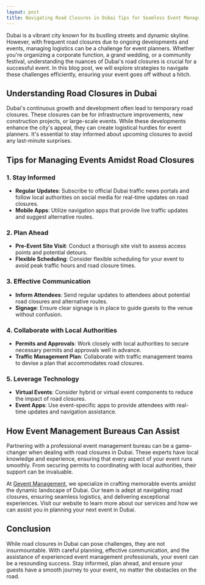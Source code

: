 ```yaml
---
layout: post
title: Navigating Road Closures in Dubai Tips for Seamless Event Management
---
```



Dubai is a vibrant city known for its bustling streets and dynamic skyline. However, with frequent road closures due to ongoing developments and events, managing logistics can be a challenge for event planners. Whether you're organizing a corporate function, a grand wedding, or a community festival, understanding the nuances of Dubai's road closures is crucial for a successful event. In this blog post, we will explore strategies to navigate these challenges efficiently, ensuring your event goes off without a hitch.

## Understanding Road Closures in Dubai

Dubai's continuous growth and development often lead to temporary road closures. These closures can be for infrastructure improvements, new construction projects, or large-scale events. While these developments enhance the city's appeal, they can create logistical hurdles for event planners. It's essential to stay informed about upcoming closures to avoid any last-minute surprises.

## Tips for Managing Events Amidst Road Closures

### 1. Stay Informed

- **Regular Updates**: Subscribe to official Dubai traffic news portals and follow local authorities on social media for real-time updates on road closures.
- **Mobile Apps**: Utilize navigation apps that provide live traffic updates and suggest alternative routes.

### 2. Plan Ahead

- **Pre-Event Site Visit**: Conduct a thorough site visit to assess access points and potential detours.
- **Flexible Scheduling**: Consider flexible scheduling for your event to avoid peak traffic hours and road closure times.

### 3. Effective Communication

- **Inform Attendees**: Send regular updates to attendees about potential road closures and alternative routes.
- **Signage**: Ensure clear signage is in place to guide guests to the venue without confusion.

### 4. Collaborate with Local Authorities

- **Permits and Approvals**: Work closely with local authorities to secure necessary permits and approvals well in advance.
- **Traffic Management Plan**: Collaborate with traffic management teams to devise a plan that accommodates road closures.

### 5. Leverage Technology

- **Virtual Events**: Consider hybrid or virtual event components to reduce the impact of road closures.
- **Event Apps**: Use event-specific apps to provide attendees with real-time updates and navigation assistance.

## How Event Management Bureaus Can Assist

Partnering with a professional event management bureau can be a game-changer when dealing with road closures in Dubai. These experts have local knowledge and experience, ensuring that every aspect of your event runs smoothly. From securing permits to coordinating with local authorities, their support can be invaluable.

At [Gevent Management](https://geventm.com/), we specialize in crafting memorable events amidst the dynamic landscape of Dubai. Our team is adept at navigating road closures, ensuring seamless logistics, and delivering exceptional experiences. Visit our website to learn more about our services and how we can assist you in planning your next event in Dubai.

## Conclusion

While road closures in Dubai can pose challenges, they are not insurmountable. With careful planning, effective communication, and the assistance of experienced event management professionals, your event can be a resounding success. Stay informed, plan ahead, and ensure your guests have a smooth journey to your event, no matter the obstacles on the road.